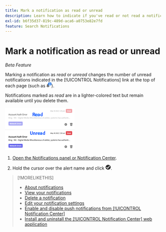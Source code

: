 ```yaml
---
title: Mark a notification as read or unread
description: Learn how to indicate if you've read or not read a notification.
exl-id: b6f35d37-819c-489d-aca6-a0753e82e7fd
feature: Search Notifications
---
```

# Mark a notification as read or unread

*Beta Feature*

Marking a notification as *read* or *unread* changes the number of unread notifications indicated in the [!UICONTROL Notifications] link at the top of each page (such as ![Notifications icon with unread notifications counter](/help/search-social-commerce/assets/notifications-unread.png "Notifications icon with unread notifications counter")).

Notifications marked as *read* are in a lighter-colored text but remain available until you delete them.

![Read and Unread notifications](/help/search-social-commerce/assets/notifications-read-vs-unread.png "Read and Unread notifications")

1. [Open the Notifications panel or Notification Center](notification-view.md).

1. Hold the cursor over the alert name and click ![Mark as Read or Unread](/help/search-social-commerce/assets/notifications-read-unread.png "Mark as Read or Unread").

>[!MORELIKETHIS]
>
>* [About notifications](/help/search-social-commerce/notifications/notification-about.md)
>* [View your notifications](notification-view.md)
>* [Delete a notification](notification-delete.md)
>* [Edit your notification settings](notification-edit.md)
>* [Enable and disable push notifications from [!UICONTROL Notification Center]](notifications-push-enable-disable.md)
>* [Install and uninstall the [!UICONTROL Notification Center] web application](notification-app-install-uninstall.md)
